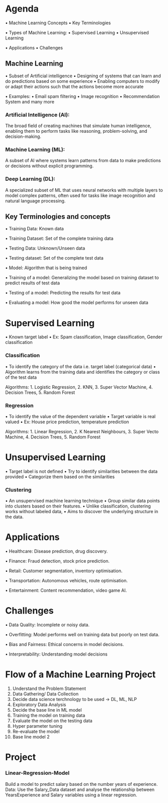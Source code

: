 # Agenda
 • Machine Learning Concepts
 • Key Terminologies

 • Types of Machine Learning:
 • Supervised Learning
 • Unsupervised Learning
 
 • Applications
 • Challenges

## Machine Learning
 • Subset of Artificial intelligence
 • Designing of systems that can learn and do predictions based on some experience
 • Enabling computers to modify or adapt their actions such that the actions become more accurate
 
 • Examples:
 • Email spam filtering
 • Image recognition
 • Recommendation System and many more

 ### Artificial Intelligence (AI): 
 The broad field of creating machines that simulate human intelligence, enabling them to perform tasks like reasoning, problem-solving, and decision-making.
 
 ### Machine Learning (ML): 
 A subset of AI where systems learn patterns from data to make predictions or decisions without explicit programming.
 ### Deep Learning (DL):
 A specialized subset of ML that uses neural networks with multiple layers to model complex patterns, often used for tasks like image recognition and natural language processing.

## Key Terminologies and concepts

• Training Data: Known data

• Training Dataset: Set of the complete training data

• Testing Data: Unknown/Unseen data

• Testing dataset: Set of the complete test data

• Model: Algorithm that is being trained

• Training of a model: Generalizing the model based on training dataset to predict results of test data

• Testing of a model: Predicting the results for test data 

• Evaluating a model: How good the model performs for unseen data



# Supervised Learning
 • Known target label
 • Ex: Spam classification, Image classification, Gender classification

 ### Classification
 • To identify the category of the data i.e. target label (categorical data)
 • Algorithm learns from the training data and identifies the category or class of the test data

 Algorithms: 1. Logistic Regression, 2. KNN, 3. Super Vector Machine, 4. Decision Trees, 5. Random Forest

### Regression
 • To identify the value of the dependent variable
 • Target variable is real valued
 • Ex: House price prediction, temperature prediction

 Algorithms: 1. Linear Regression, 2. K Nearest Neighbours, 3. Super Vecto Machine, 4. Decision Trees, 5. Random Forest
 
# Unsupervised Learning
 • Target label is not defined
 • Try to identify similarities between the data provided 
• Categorize them based on the similarities

### Clustering
 • An unsupervised machine learning technique 
• Group similar data points into clusters based on their features. 
• Unlike classification, clustering works without labeled data, 
• Aims to discover the underlying structure in the data.

# Applications
 • Healthcare: Disease prediction, drug discovery.
 
 • Finance: Fraud detection, stock price prediction.
 
 • Retail: Customer segmentation, inventory optimisation.
 
 • Transportation: Autonomous vehicles, route optimisation.
 
 • Entertainment: Content recommendation, video game AI.

 # Challenges
 
 • Data Quality: Incomplete or noisy data.
 
 • Overfitting: Model performs well on training data but poorly on test data.
 
 • Bias and Fairness: Ethical concerns in model decisions.
 
 • Interpretability: Understanding model decisions


# Flow of a Machine Learning Project

1. Understand the Problem Statement
2. Data Gathering/ Data Collection
3. Decide data science terchnology to be used -> DL, ML, NLP
4. Exploratory Data Analysis
5. Decide the base line in ML model
6. Training the model on training data
7. Evaluate the model on the testing data
8. Hyper parameter tuning
9. Re-evaluate the model
10. Base line model 2

# Project
### Linear-Regression-Model
Build a model to predict salary based on the number years of experience.   Data: Use the Salary_Data dataset and analyse the relationship between YearsExperience and Salary variables using a linear regression.
